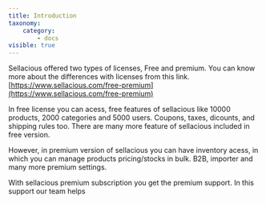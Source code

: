```yaml
---
title: Introduction
taxonomy:
    category:
        - docs
visible: true
---
```


Sellacious offered two types of licenses, Free and premium. You can know more about the differences with licenses from this link. [https://www.sellacious.com/free-premium](https://www.sellacious.com/free-premium)

In free license you can acess, free features of sellacious like 10000 products, 2000 categories and 5000 users. Coupons, taxes, dicounts, and shipping rules too. There are many more feature of sellacious included in free version.

However, in premium version of sellacious you can have inventory acess, in which you can manage products pricing/stocks in bulk. B2B, importer and many more premium settings.

With sellacious premium subscription you get the premium support. In this support our team helps 